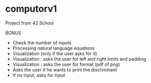 # computorv1
Project from 42 School



*BONUS*
- Check the number of inputs
- Processing natural language equations
- Visualization (only if the user asks for it)
- Visualization : asks the user for left and right limits and padding
- Visualization : asks the user for format (pdf of png)
- Asks the user if he wants to print the discriminant
- If no input, asks for input

